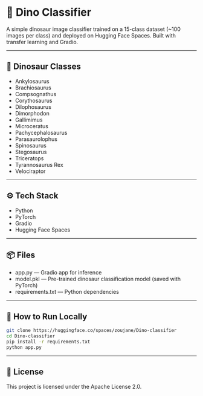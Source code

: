 # 🦕 Dino Classifier

A simple dinosaur image classifier trained on a 15-class dataset (~100 images per class) and deployed on Hugging Face Spaces. Built with transfer learning and Gradio.

---

## 🦖 Dinosaur Classes
- Ankylosaurus
- Brachiosaurus
- Compsognathus
- Corythosaurus
- Dilophosaurus
- Dimorphodon
- Gallimimus
- Microceratus
- Pachycephalosaurus
- Parasaurolophus
- Spinosaurus
- Stegosaurus
- Triceratops
- Tyrannosaurus Rex
- Velociraptor

---

## ⚙️ Tech Stack
- Python
- PyTorch
- Gradio
- Hugging Face Spaces

---

## 📦 Files

- app.py — Gradio app for inference
- model.pkl — Pre-trained dinosaur classification model (saved with PyTorch)
- requirements.txt — Python dependencies

---

## 🚀 How to Run Locally
```bash
git clone https://huggingface.co/spaces/zoujane/Dino-classifier
cd Dino-classifier
pip install -r requirements.txt
python app.py
```

---
## 📜 License

This project is licensed under the Apache License 2.0.

